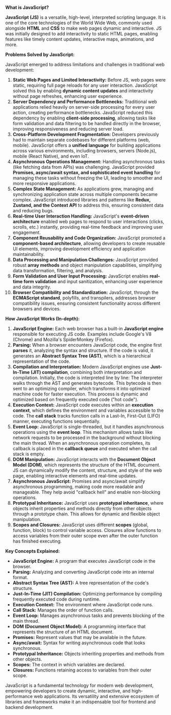 **What is JavaScript?**

**JavaScript (JS)** is a versatile, high-level, interpreted scripting language. It is one of the core technologies of the World Wide Web, commonly used alongside **HTML** and **CSS** to make web pages dynamic and interactive. JS was initially designed to add interactivity to static HTML pages, enabling features like timely content updates, interactive maps, animations, and more.

**Problems Solved by JavaScript:**

JavaScript emerged to address limitations and challenges in traditional web development:

1.  **Static Web Pages and Limited Interactivity:** Before JS, web pages were static, requiring full page reloads for any user interaction. JavaScript solved this by enabling **dynamic content updates** and interactivity without page refreshes, enhancing user experience.
2.  **Server Dependency and Performance Bottlenecks:** Traditional web applications relied heavily on server-side processing for every user action, creating performance bottlenecks. JavaScript reduced this dependency by enabling **client-side processing**, allowing tasks like form validation and data filtering to be handled directly in the browser, improving responsiveness and reducing server load.
3.  **Cross-Platform Development Fragmentation:** Developers previously had to maintain separate codebases for different platforms (web, mobile). JavaScript offers a **unified language** for building applications across various environments, including browsers, servers (Node.js), mobile (React Native), and even IoT.
4.  **Asynchronous Operations Management:** Handling asynchronous tasks (like fetching data from APIs) was challenging. JavaScript provided **Promises, async/await syntax, and sophisticated event handling** for managing these tasks without freezing the UI, leading to smoother and more responsive applications.
5.  **Complex State Management:** As applications grew, managing and synchronizing application state across multiple components became complex. JavaScript introduced libraries and patterns like **Redux, Zustand, and the Context API** to address this, ensuring consistent data and reducing bugs.
6.  **Real-time User Interaction Handling:** JavaScript's **event-driven architecture** enabled web pages to respond to user interactions (clicks, scrolls, etc.) instantly, providing real-time feedback and improving user engagement.
7.  **Component Reusability and Code Organization:** JavaScript promoted a **component-based architecture**, allowing developers to create reusable UI elements, improving development efficiency and application maintainability.
8.  **Data Processing and Manipulation Challenges:** JavaScript provided robust **array methods** and object manipulation capabilities, simplifying data transformation, filtering, and analysis.
9.  **Form Validation and User Input Processing:** JavaScript enables **real-time form validation** and input sanitization, enhancing user experience and data integrity.
10. **Browser Compatibility and Standardization:** JavaScript, through the **ECMAScript standard**, polyfills, and transpilers, addresses browser compatibility issues, ensuring consistent functionality across different browsers and devices.

**How JavaScript Works (In-depth):**

1.  **JavaScript Engine:** Each web browser has a built-in **JavaScript engine** responsible for executing JS code. Examples include Google's V8 (Chrome) and Mozilla's SpiderMonkey (Firefox).
2.  **Parsing:** When a browser encounters JavaScript code, the engine first **parses** it, analyzing the syntax and structure. If the code is valid, it generates an **Abstract Syntax Tree (AST)**, which is a hierarchical representation of the code.
3.  **Compilation and Interpretation:** Modern JavaScript engines use **Just-In-Time (JIT) compilation**, combining both interpretation and compilation.  Initially, the code is interpreted line by line: The interpreter walks through the AST and generates bytecode. This bytecode is then sent to an optimizing compiler, which transforms it into optimized machine code for faster execution. This process is dynamic and optimized based on frequently executed code ("hot code").
4.  **Execution Context:** JavaScript code executes within an **execution context**, which defines the environment and variables accessible to the code. The **call stack** tracks function calls in a Last-In, First-Out (LIFO) manner, executing functions sequentially.
5.  **Event Loop:** JavaScript is single-threaded, but it handles asynchronous operations using the **event loop**. This mechanism allows tasks like network requests to be processed in the background without blocking the main thread. When an asynchronous operation completes, its callback is placed in the **callback queue** and executed when the call stack is empty.
6.  **DOM Manipulation:** JavaScript interacts with the **Document Object Model (DOM)**, which represents the structure of the HTML document. JS can dynamically modify the content, structure, and style of the web page, enabling interactive elements and real-time updates.
7.  **Asynchronous JavaScript:**  Promises and async/await simplify asynchronous programming, making code more readable and manageable. They help avoid "callback hell" and enable non-blocking operations.
8.  **Prototypal Inheritance:** JavaScript uses **prototypal inheritance**, where objects inherit properties and methods directly from other objects through a prototype chain. This allows for dynamic and flexible object manipulation.
9.  **Scopes and Closures:** JavaScript uses different **scopes** (global, function, block) to control variable access. Closures allow functions to access variables from their outer scope even after the outer function has finished executing.

**Key Concepts Explained:**

*   **JavaScript Engine:** A program that executes JavaScript code in the browser.
*   **Parsing:** Analyzing and converting JavaScript code into an internal format.
*   **Abstract Syntax Tree (AST):** A tree representation of the code's structure.
*   **Just-In-Time (JIT) Compilation:** Optimizing performance by compiling frequently executed code during runtime.
*   **Execution Context:** The environment where JavaScript code runs.
*   **Call Stack:** Manages the order of function calls.
*   **Event Loop:** Manages asynchronous tasks and prevents blocking of the main thread.
*   **DOM (Document Object Model):** A programming interface that represents the structure of an HTML document.
*   **Promises:** Represent values that may be available in the future.
*   **Async/await:** Syntax for writing asynchronous code that looks synchronous.
*   **Prototypal Inheritance:** Objects inheriting properties and methods from other objects.
*   **Scopes:** The context in which variables are declared.
*   **Closures:** Functions retaining access to variables from their outer scope.

JavaScript is a fundamental technology for modern web development, empowering developers to create dynamic, interactive, and high-performance web applications. Its versatility and extensive ecosystem of libraries and frameworks make it an indispensable tool for frontend and backend development.
